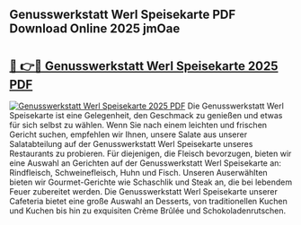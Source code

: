 ## Genusswerkstatt Werl Speisekarte PDF Download Online 2025 jmOae

# <h2><a href="http://gcdh4w7.nevu.top/?p=Genusswerkstatt+Werl+Speisekarte">🔗 👉🔴 Genusswerkstatt Werl Speisekarte 2025 PDF</a></h2>

[![Genusswerkstatt Werl Speisekarte 2025 PDF](https://i.imgur.com/dBaPXMq.png)](http://gcdh4w7.nevu.top/?p=Genusswerkstatt+Werl+Speisekarte)
Die Genusswerkstatt Werl Speisekarte ist eine Gelegenheit, den Geschmack zu genießen und etwas für sich selbst zu wählen. Wenn Sie nach einem leichten und frischen Gericht suchen, empfehlen wir Ihnen, unsere Salate aus unserer Salatabteilung auf der Genusswerkstatt Werl Speisekarte unseres Restaurants zu probieren. Für diejenigen, die Fleisch bevorzugen, bieten wir eine Auswahl an Gerichten auf der Genusswerkstatt Werl Speisekarte an: Rindfleisch, Schweinefleisch, Huhn und Fisch. Unseren Auserwählten bieten wir Gourmet-Gerichte wie Schaschlik und Steak an, die bei lebendem Feuer zubereitet werden. Die Genusswerkstatt Werl Speisekarte unserer Cafeteria bietet eine große Auswahl an Desserts, von traditionellen Kuchen und Kuchen bis hin zu exquisiten Crème Brûlée und Schokoladenrutschen.
